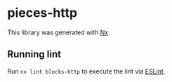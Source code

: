 # pieces-http

This library was generated with [Nx](https://nx.dev).

## Running lint

Run `nx lint blocks-http` to execute the lint via [ESLint](https://eslint.org/).
